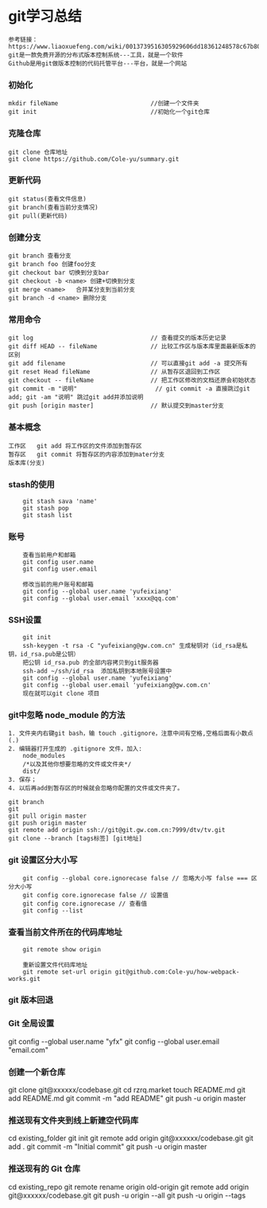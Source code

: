 ﻿# git学习总结
	参考链接：https://www.liaoxuefeng.com/wiki/0013739516305929606dd18361248578c67b8067c8c017b000
	git是一款免费开源的分布式版本控制系统---工具，就是一个软件
	Github是用git做版本控制的代码托管平台---平台，就是一个网站

### 初始化
	mkdir fileName   						//创建一个文件夹
	git init		 						//初始化一个git仓库

### 克隆仓库
	git clone 仓库地址
	git clone https://github.com/Cole-yu/summary.git

### 更新代码
	git status(查看文件信息)
	git branch(查看当前分支情况)
	git pull(更新代码)	

### 创建分支
	git branch 查看分支
	git branch foo 创建foo分支
	git checkout bar 切换到分支bar
	git checkout -b <name> 创建+切换到分支
	git merge <name>   合并某分支到当前分支
	git branch -d <name> 删除分支

### 常用命令
	git log 								// 查看提交的版本历史记录
	git diff HEAD -- fileName 				// 比较工作区与版本库里面最新版本的区别
	git add filename  						// 可以直接git add -a 提交所有
	git reset Head fileName 				// 从暂存区退回到工作区
	git checkout -- fileName 				// 把工作区修改的文档还原会初始状态
	git commit -m "说明"  					// git commit -a 直接跳过git add; git -am "说明" 跳过git add并添加说明
	git push [origin master]				// 默认提交到master分支

### 基本概念
	工作区   git add 将工作区的文件添加到暂存区
	暂存区   git commit 将暂存区的内容添加到mater分支 
	版本库(分支)

### stash的使用
```
	git stash sava 'name'
	git stash pop
	git stash list
```

### 账号
```
	查看当前用户和邮箱
	git config user.name
	git config user.email

	修改当前的用户账号和邮箱
	git config --global user.name 'yufeixiang'
	git config --global user.email 'xxxx@qq.com'
```	

### SSH设置
```
	git init
	ssh-keygen -t rsa -C "yufeixiang@gw.com.cn" 生成秘钥对（id_rsa是私钥，id_rsa.pub是公钥）
	把公钥 id_rsa.pub 的全部内容拷贝到git服务器
	ssh-add ~/ssh/id_rsa  添加私钥到本地账号设置中
	git config --global user.name 'yufeixiang'
	git config --global user.email 'yufeixiang@gw.com.cn'
	现在就可以git clone 项目
```

### git中忽略 node_module 的方法
	1. 文件夹内右键git bash，输 touch .gitignore，注意中间有空格,空格后面有小数点(.)
	2. 编辑器打开生成的 .gitignore 文件，加入:
		node_modules
		/*以及其他你想要忽略的文件或文件夹*/
		dist/
	3. 保存；
	4. 以后再add到暂存区的时候就会忽略你配置的文件或文件夹了。

	git branch
	git 
	git pull origin master
	git push origin master
	git remote add origin ssh://git@git.gw.com.cn:7999/dtv/tv.git
	git clone --branch [tags标签] [git地址]
	

### git 设置区分大小写
```
	git config --global core.ignorecase false // 忽略大小写 false === 区分大小写
	git config core.ignorecase false // 设置值
	git config core.ignorecase // 查看值
	git config --list
```

### 查看当前文件所在的代码库地址
```
	git remote show origin

	重新设置文件代码库地址
	git remote set-url origin git@github.com:Cole-yu/how-webpack-works.git
```

### git 版本回退


### Git 全局设置
git config --global user.name "yfx"
git config --global user.email "email.com"

### 创建一个新仓库
git clone git@xxxxxx/codebase.git
cd rzrq.market
touch README.md
git add README.md
git commit -m "add README"
git push -u origin master

### 推送现有文件夹到线上新建空代码库
cd existing_folder
git init
git remote add origin git@xxxxxx/codebase.git
git add .
git commit -m "Initial commit"
git push -u origin master

### 推送现有的 Git 仓库
cd existing_repo
git remote rename origin old-origin
git remote add origin git@xxxxxx/codebase.git
git push -u origin --all
git push -u origin --tags